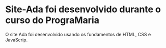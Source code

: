 # Site-Ada foi desenvolvido durante o curso do PrograMaria



O site Ada foi desenvolvido usando os fundamentos de HTML, CSS e JavaScrip.
